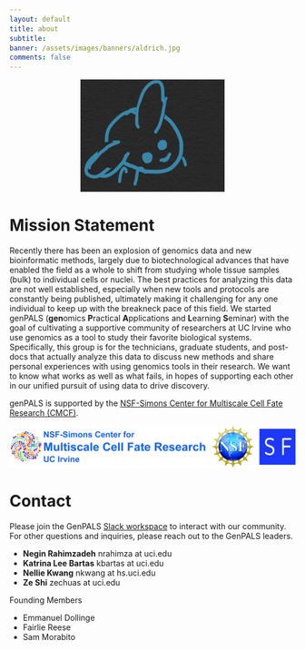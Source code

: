 ```yaml
---
layout: default
title: about
subtitle:
banner: /assets/images/banners/aldrich.jpg
comments: false
---
```


<p align="center">
  <img src="/assets/images/other/fly.png" />
</p>

# Mission Statement

Recently there has been an explosion of genomics data and new bioinformatic methods,
largely due to biotechnological advances that have enabled the field as a whole to
shift from studying whole tissue samples (bulk) to individual cells or nuclei. The
best practices for analyzing this data are not well established, especially
when new tools and protocols are constantly being published, ultimately making it
challenging for any one individual to keep up with the breakneck pace of this field. We started
genPALS (**gen**omics **P**ractical **A**pplications and **L**earning **S**eminar) with the goal of cultivating a supportive community of researchers
at UC Irvine who use genomics as a tool to study their favorite biological
systems. Specifically, this group is for the technicians, graduate students,
and post-docs that actually analyze this data to discuss new methods and share
personal experiences with using genomics tools in their research. We want to know
what works as well as what fails, in hopes of supporting each other in our unified
pursuit of using data to drive discovery.

genPALS is supported by the [NSF-Simons Center for Multiscale Cell Fate Research (CMCF)](https://cellfate.uci.edu/).

![](/assets/images/other/CMCFNSFSimons_logo.jpg)



# Contact

Please join the GenPALS [Slack workspace](https://genpals.slack.com/) to interact with our community.
For other questions and inquiries, please reach out to the GenPALS leaders.

* **Negin Rahimzadeh** nrahimza at uci.edu
* **Katrina Lee Bartas** kbartas at uci.edu
* **Nellie Kwang** nkwang at hs.uci.edu
* **Ze Shi** zechuas at uci.edu

Founding Members
* Emmanuel Dollinge
* Fairlie Reese 
* Sam Morabito 
